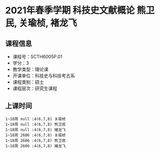 # 2021年春季学期 科技史文献概论 熊卫民, 关瑜桢, 褚龙飞






## 课程信息

- 课程号：SCTH6005P.01
- 学分：3
- 教学类型：理论课
- 开课单位：科技史与科技考古系
- 课程类别：硕士
- 课程层次：研究生课程

## 上课时间

```
1~18周 null :4(6,7,8) 关瑜桢
1~18周 null :4(6,7,8) 熊卫民
1~18周 null :4(6,7,8) 褚龙飞
1~18周 2606 :4(6,7,8) 关瑜桢
1~18周 2606 :4(6,7,8) 熊卫民
1~18周 2606 :4(6,7,8) 褚龙飞
```

